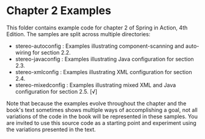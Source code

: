 Chapter 2 Examples
==================
This folder contains example code for chapter 2 of Spring in Action, 4th Edition.
The samples are split across multiple directories:

 * stereo-autoconfig  : Examples illustrating component-scanning and auto-wiring for section 2.2.
 * stereo-javaconfig  : Examples illustrating Java configuration for section 2.3.
 * stereo-xmlconfig   : Examples illustrating XML configuration for section 2.4.
 * stereo-mixedconfig : Examples illustrating mixed XML and Java configuration for section 2.5.                      [√]

Note that because the examples evolve throughout the chapter and the book's text sometimes
shows multiple ways of accomplishing a goal, not all variations of the code in the book will
be represented in these samples. You are invited to use this source code as a starting point
and experiment using the variations presented in the text.
